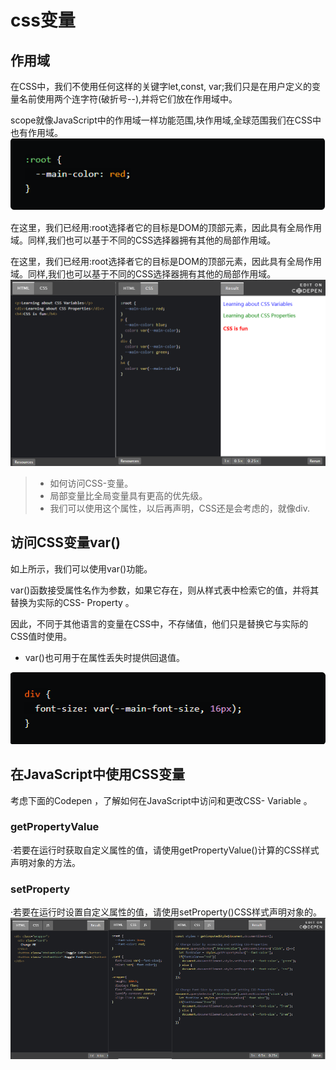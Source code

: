 # css变量

## 作用域

在CSS中，我们不使用任何这样的关键字let,const, var;我们只是在用户定义的变量名前使用两个连字符(破折号--),并将它们放在作用域中。

scope就像JavaScript中的作用域一样功能范围,块作用域,全球范围我们在CSS中也有作用域。
<img src="./img/css3.png"/>

在这里，我们已经用:root选择者它的目标是DOM的顶部元素，因此具有全局作用域。同样,我们也可以基于不同的CSS选择器拥有其他的局部作用域。

在这里，我们已经用:root选择者它的目标是DOM的顶部元素，因此具有全局作用域。同样,我们也可以基于不同的CSS选择器拥有其他的局部作用域。
<img src="./img/css4.png"/>

>* 如何访问CSS-变量。
>* 局部变量比全局变量具有更高的优先级。
>* 我们可以使用这个属性，以后再声明，CSS还是会考虑的，就像div.



## 访问CSS变量var()

如上所示，我们可以使用var()功能。

var()函数接受属性名作为参数，如果它存在，则从样式表中检索它的值，并将其替换为实际的CSS- Property 。

因此，不同于其他语言的变量在CSS中，不存储值，他们只是替换它与实际的CSS值时使用。

* var()也可用于在属性丢失时提供回退值。
<img src="./img/css1.png"/>

## 在JavaScript中使用CSS变量

考虑下面的Codepen ，了解如何在JavaScript中访问和更改CSS- Variable 。

### getPropertyValue
·若要在运行时获取自定义属性的值，请使用getPropertyValue()计算的CSS样式声明对象的方法。
### setProperty
·若要在运行时设置自定义属性的值，请使用setProperty()CSS样式声明对象的。
<img src="./img/css2.png"/>
